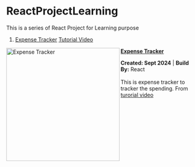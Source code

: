 # ReactProjectLearning

This is a series of React Project for Learning purpose

1. [Expense Tracker](https://github.com/kiaky0/ReactProjectLearning/tree/main/Expense_Tracker)   [Tutorial Video](https://www.youtube.com/watch?v=XuFDcZABiDQ&list=PLillGF-RfqbY3c2r0htQyVbDJJoBFE6Rb)

<p align="left">
<img src="https://github.com/user-attachments/assets/bd57f8d9-9fc1-47cb-90be-3be517087b81" alt="Expense Tracker" width="300px" align="left" />
<a href="https://github.com/kiaky0/ReactProjectLearning/tree/main/Expense_Tracker" title="https://medium.com/@kiayeetan/traffic-sign-detection-image-processing-and-image-classification-d7e33397b8de"><strong>Expense Tracker</strong></a>
<div><strong>Created: Sept 2024</strong> | <strong>Build By:</strong> React</strong></div> 
<br/> This is expense tracker to tracker the spending. From <a href="https://www.youtube.com/watch?v=XuFDcZABiDQ&list=PLillGF-RfqbY3c2r0htQyVbDJJoBFE6Rb">turorial video</a>
 </p> <br/>
